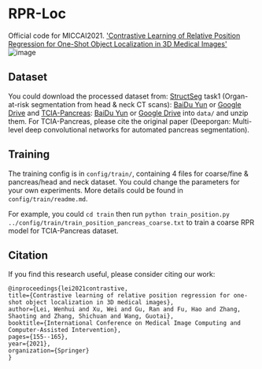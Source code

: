 # RPR-Loc
Official code for MICCAI2021. ['Contrastive Learning of Relative Position Regression for One-Shot Object Localization in 3D Medical Images'](https://arxiv.org/abs/2012.07043)
![image](https://github.com/LWHYC/RPR-Loc/blob/main/Framework.png)
## Dataset
You could download the processed dataset from: [StructSeg](https://structseg2019.grand-challenge.org/Home/) task1 (Organ-at-risk segmentation from head & neck CT scans): [BaiDu Yun](https://pan.baidu.com/s/1VV8VqJ39wKvlF-mh8b6IVg?pwd=ic6g) or [Google Drive](https://drive.google.com/file/d/1TlMfWvgSd3kAh3Eq80DVoboZ42FbLMvE/view?usp=sharing) and [TCIA-Pancreas](https://wiki.cancerimagingarchive.net/display/Public/Pancreas-CT): [BaiDu Yun](https://pan.baidu.com/s/13dTwbEzn4OtbgxwqlPD1AA?pwd=chnt) or [Google Drive](https://drive.google.com/file/d/1-rPJxWl0nwxPqAHv5s4oj4gRaAGlOXgU/view?usp=sharing) into `data/` and unzip them. For TCIA-Pancreas, please cite the original paper (Deeporgan: Multi-level deep convolutional networks for automated pancreas segmentation).
## Training
The training config is in `config/train/`, containing 4 files for coarse/fine & pancreas/head and neck dataset. You could change the parameters for your own experiments. More details could be found in `config/train/readme.md`.

For example, you could `cd train` then run `python train_position.py ../config/train/train_position_pancreas_coarse.txt` to train a coarse RPR model for TCIA-Pancreas dataset.
## Citation
If you find this research useful, please consider citing our work:

    @inproceedings{lei2021contrastive,
    title={Contrastive learning of relative position regression for one-shot object localization in 3D medical images},
    author={Lei, Wenhui and Xu, Wei and Gu, Ran and Fu, Hao and Zhang, Shaoting and Zhang, Shichuan and Wang, Guotai},
    booktitle={International Conference on Medical Image Computing and Computer-Assisted Intervention},
    pages={155--165},
    year={2021},
    organization={Springer}
    }

